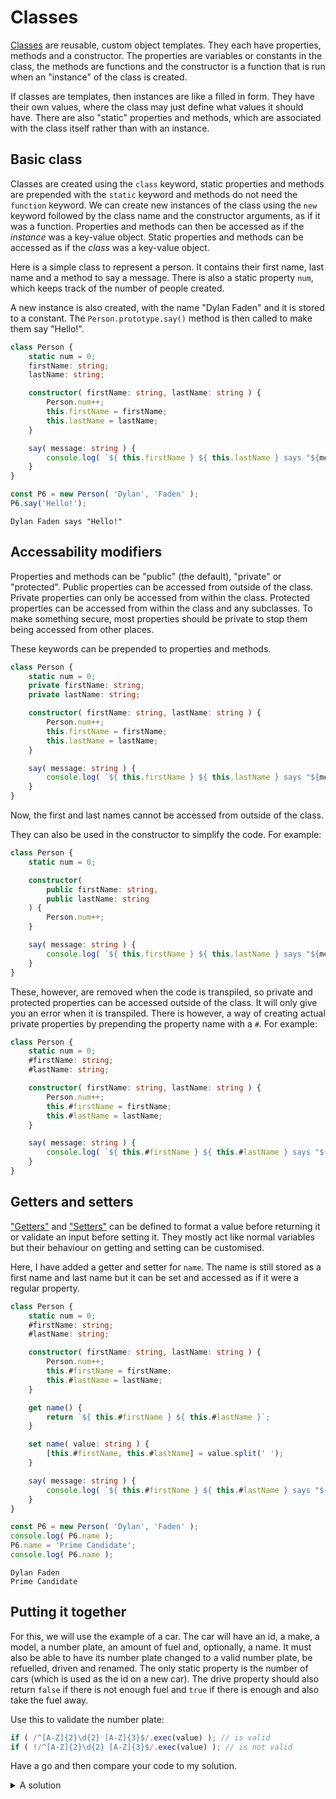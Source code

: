<!-- Press [Ctrl + Shift + V] to open this in preview mode in VSC -->

# Classes

[Classes](https://developer.mozilla.org/en-US/docs/Web/JavaScript/Reference/Classes) are reusable, custom object templates. They each have properties, methods and a constructor. The properties are variables or constants in the class, the methods are functions and the constructor is a function that is run when an "instance" of the class is created.

If classes are templates, then instances are like a filled in form. They have their own values, where the class may just define what values it should have. There are also "static" properties and methods, which are associated with the class itself rather than with an instance.

## Basic class

Classes are created using the `class` keyword, static properties and methods are prepended with the `static` keyword and methods do not need the `function` keyword. We can create new instances of the class using the `new` keyword followed by the class name and the constructor arguments, as if it was a function. Properties and methods can then be accessed as if the *instance* was a key-value object. Static properties and methods can be accessed as if the *class* was a key-value object.

Here is a simple class to represent a person. It contains their first name, last name and a method to say a message. There is also a static property `num`, which keeps track of the number of people created.

A new instance is also created, with the name "Dylan Faden" and it is stored to a constant. The `Person.prototype.say()` method is then called to make them say "Hello!".

``` typescript
class Person {
    static num = 0;
    firstName: string;
    lastName: string;

    constructor( firstName: string, lastName: string ) {
        Person.num++;
        this.firstName = firstName;
        this.lastName = lastName;
    }

    say( message: string ) {
        console.log( `${ this.firstName } ${ this.lastName } says "${message}"` );
    }
}

const P6 = new Person( 'Dylan', 'Faden' );
P6.say('Hello!');
```
```
Dylan Faden says "Hello!"
```

## Accessability modifiers

Properties and methods can be "public" (the default), "private" or "protected". Public properties can be accessed from outside of the class. Private properties can only be accessed from within the class. Protected properties can be accessed from within the class and any subclasses. To make something secure, most properties should be private to stop them being accessed from other places.

These keywords can be prepended to properties and methods.

``` typescript
class Person {
    static num = 0;
    private firstName: string;
    private lastName: string;

    constructor( firstName: string, lastName: string ) {
        Person.num++;
        this.firstName = firstName;
        this.lastName = lastName;
    }

    say( message: string ) {
        console.log( `${ this.firstName } ${ this.lastName } says "${message}"` );
    }
}
```

Now, the first and last names cannot be accessed from outside of the class.

They can also be used in the constructor to simplify the code. For example:

``` typescript
class Person {
    static num = 0;

    constructor(
        public firstName: string,
        public lastName: string
    ) {
        Person.num++;
    }

    say( message: string ) {
        console.log( `${ this.firstName } ${ this.lastName } says "${message}"` );
    }
}
```

These, however, are removed when the code is transpiled, so private and protected properties can be accessed outside of the class. It will only give you an error when it is transpiled. There is however, a way of creating actual private properties by prepending the property name with a `#`. For example:

``` typescript
class Person {
    static num = 0;
    #firstName: string;
    #lastName: string;

    constructor( firstName: string, lastName: string ) {
        Person.num++;
        this.#firstName = firstName;
        this.#lastName = lastName;
    }

    say( message: string ) {
        console.log( `${ this.#firstName } ${ this.#lastName } says "${message}"` );
    }
}
```

## Getters and setters

["Getters"](https://developer.mozilla.org/en-US/docs/Web/JavaScript/Reference/Functions/get) and ["Setters"](https://developer.mozilla.org/en-US/docs/Web/JavaScript/Reference/Functions/set) can be defined to format a value before returning it or validate an input before setting it. They mostly act like normal variables but their behaviour on getting and setting can be customised.

Here, I have added a getter and setter for `name`. The name is still stored as a first name and last name but it can be set and accessed as if it were a regular property.

``` typescript
class Person {
    static num = 0;
    #firstName: string;
    #lastName: string;

    constructor( firstName: string, lastName: string ) {
        Person.num++;
        this.#firstName = firstName;
        this.#lastName = lastName;
    }

    get name() {
        return `${ this.#firstName } ${ this.#lastName }`;
    }

    set name( value: string ) {
        [this.#firstName, this.#lastName] = value.split(' ');
    }

    say( message: string ) {
        console.log( `${ this.#firstName } ${ this.#lastName } says "${message}"` );
    }
}

const P6 = new Person( 'Dylan', 'Faden' );
console.log( P6.name );
P6.name = 'Prime Candidate';
console.log( P6.name );
```
```
Dylan Faden
Prime Candidate
```

## Putting it together

For this, we will use the example of a car. The car will have an id, a make, a model, a number plate, an amount of fuel and, optionally, a name. It must also be able to have its number plate changed to a valid number plate, be refuelled, driven and renamed. The only static property is the number of cars (which is used as the id on a new car). The drive property should also return `false` if there is not enough fuel and `true` if there is enough and also take the fuel away.

Use this to validate the number plate:
``` typescript
if ( /^[A-Z]{2}\d{2} [A-Z]{3}$/.exec(value) ); // is valid
if ( !/^[A-Z]{2}\d{2} [A-Z]{3}$/.exec(value) ); // is not valid
```

Have a go and then compare your code to my solution.

<details>
<summary>A solution</summary>

``` typescript
class Car {
    static #number: number;
    readonly #id: number;
    #plate!: string;
    #fuel: number;

    constructor( readonly make: string, readonly model: string, plate: string, public name?: string ) {
        Car.#number ??= 0;
        this.#id = Car.#number++;
        this.plate = plate;
        this.#fuel = 0;
    }

    get id() {
        return this.#id;
    }

    set plate( value: string ) {
        if ( !/^[A-Z]{2}\d{2} [A-Z]{3}$/.exec(value) )
            throw new Error('Number plate is not valid!');
        this.#plate = value;
    }

    get plate() {
        return this.#plate;
    }

    get fuel() {
        return this.#fuel;
    }

    refuel( amount: number ) {
        this.#fuel += amount;
    }

    drive( distance: number ) {
        if ( distance <= this.#fuel ) {
            this.#fuel -= distance;
            return true;
        }
        return false;
    }
}

const c1 = new Car('BMW', 'i8', 'AB01 CDE', 'my8');
console.log( c1.plate );
console.log( c1.id );
console.log( c1.fuel );
console.log( c1.drive(50) );
c1.refuel(100);
console.log( c1.fuel );
console.log( c1.drive(50) );
console.log( c1.drive(50) );
console.log( c1.fuel );
```
```
0
AB01 CDE
0
false
100
true
true
0
```

This is an alright solution, however if you wanted the make and model to be truely readonly, you may want to use a getter without a setter like [this](https://www.typescriptlang.org/play?target=99#code/MYGwhgzhAEDCYCdoG8CwAoaXoQC5lwEthoBiAOwFcBbAIwFMEAuaKuxgbg22gXrAAmAe3IgAnmUICWbBgi6ZsfQSPFlqYANb0WeBIXIBzBT2XDRE0tSED6IXbn1GT2UgAdwuegEIHT49yuAGaUdjI0cgqBWMAiepTAuEIIABTQGtp+BoYANOk2YTiO2XkeBDpF-qWUtCDErGDU9AD8WUbQAJQo0TxwiAB0FBGM0M3NALzQAAwuvdC4ABaEEINS0JPwCIOyjADUu7O9i8uDGfTr6Vr0hzzHK1YFIBfWtiA32Hf9ZV4X39c9tyW9xCdguMx6AF8MD1DPRcNApCkumhFHM+LhKAhyPMgasBIcoegYXDLtokd1Ub10ZjsZ8rFcCdDKbD4S87OSUXMsNSsTiTg9XoyiZSICS-mkAG5gEChNqGToUrkIoLQNLeAD0AD0ANoAQQAtAAtAC6yAATBCADoCc0Q6B6o2mgDMEIAJOr+vQAB70YApKUy+hdDoArmLBBCADurHo0YAoggI6kAOQAOWGSD+CJg5CE8IDUm8yY67ywdKzkwDoSFxPh4uRoe5cJpfPufxrzJJIJAHMbvGbvLp3Y7pno3bSjSElHIuHC7CQDcpgP53egu0mk+nuBH2AE+gl9DSAmW+HIwAqOwXiq5hBVR5PYDP5wAPJMh6EnoulcvgR-oPrJmPPBH3PUsqQHWkEGrPtCSVHlsSCaVRSFQkMFicg8GgYAAEYLnIWM+hTAAhABZAB1ZM8mTQgAA5KOgZNdSIqZcNgAARON6OTagxDoks0Owr5PHOSZkwAMQAcSmM1oAACQASQAKWTNC4iEEB6H6EAhEMNIcKE8pOgUdCIHUzTtN0rDBLWfj0BMsytJ0vTBNXWz7I0xzLP0vdCAPFIAFYpmDYzBL4cdsKmILjLUjyLOc-pXOijCHLiqz+h8vzAuC1Tktipy0oyw8sqMnLTLyryXL-EsgA).
</details>